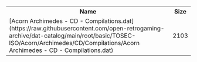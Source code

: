 <table>
<tr><th>Name</th><th>Size</th></tr>
<tr><td>[Acorn Archimedes - CD - Compilations.dat](https://raw.githubusercontent.com/open-retrogaming-archive/dat-catalog/main/root/basic/TOSEC-ISO/Acorn/Archimedes/CD/Compilations/Acorn Archimedes - CD - Compilations.dat)</td><td>2103</td></tr>
</table>
